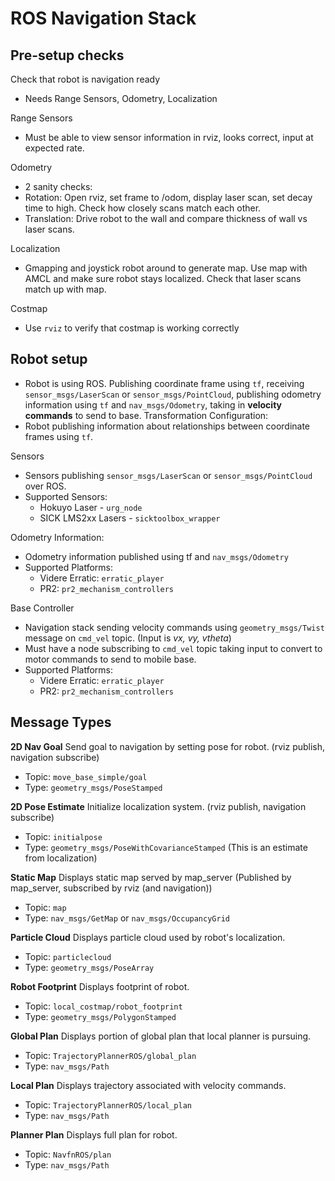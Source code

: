 # ROS Navigation Stack

## Pre-setup checks

Check that robot is navigation ready
 - Needs Range Sensors, Odometry, Localization

Range Sensors
  - Must be able to view sensor information in rviz, looks correct, input at expected rate.

Odometry
  - 2 sanity checks:
  - Rotation: Open rviz, set frame to /odom, display laser scan, set decay time to high. Check how closely scans match each other.
  - Translation: Drive robot to the wall and compare thickness of wall vs laser scans.

Localization
  - Gmapping and joystick robot around to generate map. Use map with AMCL and make sure robot stays localized. Check that laser scans match up with map.

Costmap
  - Use `rviz` to verify that costmap is working correctly

## Robot setup
- Robot is using ROS. Publishing coordinate frame using `tf`, receiving `sensor_msgs/LaserScan` or `sensor_msgs/PointCloud`, publishing odometry information using `tf` and `nav_msgs/Odometry`, taking in __velocity commands__ to send to base.
Transformation Configuration:
- Robot publishing information about relationships between coordinate frames using `tf`.

Sensors
- Sensors publishing `sensor_msgs/LaserScan` or `sensor_msgs/PointCloud` over ROS.
- Supported Sensors:
  - Hokuyo Laser - `urg_node`
  - SICK LMS2xx Lasers - `sicktoolbox_wrapper`

Odometry Information:
- Odometry information published using tf and `nav_msgs/Odometry`
- Supported Platforms:
  - Videre Erratic: `erratic_player`
  - PR2: `pr2_mechanism_controllers`

Base Controller
- Navigation stack sending velocity commands using `geometry_msgs/Twist` message on `cmd_vel` topic. (Input is _vx, vy, vtheta_)
- Must have a node subscribing to `cmd_vel` topic taking input to convert to motor commands to send to mobile base.
- Supported Platforms:
  - Videre Erratic: `erratic_player`
  - PR2: `pr2_mechanism_controllers`

## Message Types
__2D Nav Goal__
Send goal to navigation by setting pose for robot. (rviz publish, navigation subscribe)
- Topic: `move_base_simple/goal`
- Type: `geometry_msgs/PoseStamped`

__2D Pose Estimate__
Initialize localization system. (rviz publish, navigation subscribe)
- Topic: `initialpose`
- Type: `geometry_msgs/PoseWithCovarianceStamped` (This is an estimate from localization)

__Static Map__
Displays static map served by map_server (Published by map_server, subscribed by rviz (and navigation))
- Topic: `map`
- Type: `nav_msgs/GetMap` or `nav_msgs/OccupancyGrid`

__Particle Cloud__
Displays particle cloud used by robot's localization.
- Topic: `particlecloud`
- Type: `geometry_msgs/PoseArray`

__Robot Footprint__
Displays footprint of robot.
- Topic: `local_costmap/robot_footprint`
- Type: `geometry_msgs/PolygonStamped`

__Global Plan__
Displays portion of global plan that local planner is pursuing.
- Topic: `TrajectoryPlannerROS/global_plan`
- Type: `nav_msgs/Path`

__Local Plan__
Displays trajectory associated with velocity commands.
- Topic: `TrajectoryPlannerROS/local_plan`
- Type: `nav_msgs/Path`

__Planner Plan__
Displays full plan for robot.
- Topic: `NavfnROS/plan`
- Type: `nav_msgs/Path`
